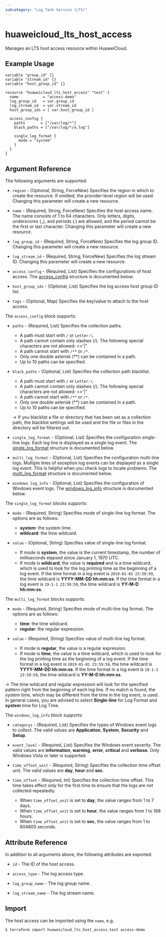 ```yaml
---
subcategory: "Log Tank Service (LTS)"
---
```


# huaweicloud_lts_host_access

Manages an LTS host access resource within HuaweiCloud.

## Example Usage

```hcl
variable "group_id" {}
variable "stream_id" {}
variable "host_group_id" {}

resource "huaweicloud_lts_host_access" "test" {
  name           = "access-demo"
  log_group_id   = var.group_id
  log_stream_id  = var.stream_id
  host_group_ids = [ var.host_group_id ]

  access_config {
    paths       = ["/var/log/*"]
    black_paths = ["/var/log/*/a.log"]

    single_log_format {
      mode = "system"
    }
  }
}
```

## Argument Reference

The following arguments are supported:

* `region` - (Optional, String, ForceNew) Specifies the region in which to create the resource.
  If omitted, the provider-level region will be used. Changing this parameter will create a new resource.

* `name` - (Required, String, ForceNew) Specifies the host access name. The name consists of 1 to 64 characters.
  Only letters, digits, underscores (_), and periods (.) are allowed, and the period cannot be the first or last character.
  Changing this parameter will create a new resource.

* `log_group_id` - (Required, String, ForceNew) Specifies the log group ID.
  Changing this parameter will create a new resource.

* `log_stream_id` - (Required, String, ForceNew) Specifies the log stream ID.
  Changing this parameter will create a new resource.

* `access_config` - (Required, List) Specifies the configurations of host access.
  The [access_config](#HostAccessConfigDeatil) structure is documented below.

* `host_group_ids` - (Optional, List) Specifies the log access host group ID list.

* `tags` - (Optional, Map) Specifies the key/value to attach to the host access.

<a name="HostAccessConfigDeatil"></a>
The `access_config` block supports:

* `paths` - (Required, List) Specifies the collection paths.

  + A path must start with `/` or `Letter:\`.
  + A path cannot contain only slashes (/). The following special characters are not allowed: <>'|"
  + A path cannot start with `/**` or `/*`.
  + Only one double asterisk (**) can be contained in a path.
  + Up to 10 paths can be specified.

* `black_paths` - (Optional, List) Specifies the collection path blacklist.

  + A path must start with `/` or `Letter:\`.
  + A path cannot contain only slashes (/). The following special characters are not allowed: <>'|"
  + A path cannot start with `/**` or `/*`.
  + Only one double asterisk (**) can be contained in a path.
  + Up to 10 paths can be specified.

  -> If you blacklist a file or directory that has been set as a collection path, the blacklist settings
    will be used and the file or files in the directory will be filtered out.

* `single_log_format` - (Optional, List) Specifies the configuration single-line logs. Each log line is displayed as a
  single log event. The [single_log_format](#HostAccessConfigSingleLogFormat) structure is documented below.

* `multi_log_format` - (Optional, List) Specifies the configuration multi-line logs. Multiple lines of exception log events
  can be displayed as a single log event. This is helpful when you check logs to locate problems.
  The [multi_log_format](#HostAccessConfigMultiLogFormat) structure is documented below.

* `windows_log_info` - (Optional, List) Specifies the configuration of Windows event logs.
  The [windows_log_info](#HostAccessConfigWindowsLogInfo) structure is documented below.

<a name="HostAccessConfigSingleLogFormat"></a>
The `single_log_format` blocks supports:

* `mode` - (Required, String) Specifies mode of single-line log format. The options are as follows:
  + **system**: the system time.
  + **wildcard**: the time wildcard.

* `value` - (Optional, String) Specifies value of single-line log format.
  + If mode is **system**, the value is the current timestamp, the number of milliseconds elapsed since January 1, 1970 UTC.
  + If mode is **wildcard**, the value is **required** and is a time wildcard, which is used to look for the log printing
    time as the beginning of a log event. If the time format in a log event is `2019-01-01 23:59:59`, the time wildcard is
    **YYYY-MM-DD hh:mm:ss**. If the time format in a log event is `19-1-1 23:59:59`, the time wildcard is **YY-M-D hh:mm:ss**.

<a name="HostAccessConfigMultiLogFormat"></a>
The `multi_log_format` blocks supports:

* `mode` - (Required, String) Specifies mode of multi-line log format. The options are as follows:
  + **time**: the time wildcard.
  + **regular**: the regular expression.

* `value` - (Required, String) Specifies value of multi-line log format.
  + If mode is **regular**, the value is a regular expression.
  + If mode is **time**, the value is a time wildcard, which is used to look for the log printing time as the beginning
    of a log event. If the time format in a log event is `2019-01-01 23:59:59`, the time wildcard is **YYYY-MM-DD hh:mm:ss**.
    If the time format in a log event is `19-1-1 23:59:59`, the time wildcard is **YY-M-D hh:mm:ss**.

-> The time wildcard and regular expression will look for the specified pattern right from the beginning of each log line.
  If no match is found, the system time, which may be different from the time in the log event, is used. In general cases,
  you are advised to select **Single-line** for Log Format and **system** time for Log Time.

<a name="HostAccessConfigWindowsLogInfo"></a>
The `windows_log_info` block supports:

* `categorys` - (Required, List) Specifies the types of Windows event logs to collect. The valid values are
  **Application**, **System**, **Security** and **Setup**.

* `event_level` - (Required, List) Specifies the Windows event severity. The valid values are **information**, **warning**,
   **error**, **critical** and **verbose**.  Only Windows Vista or later is supported.

* `time_offset_unit` - (Required, String) Specifies the collection time offset unit. The valid values are
  **day**, **hour** and **sec**.

* `time_offset` - (Required, Int) Specifies the collection time offset. This time takes effect only for the first
  time to ensure that the logs are not collected repeatedly.

  + When `time_offset_unit` is set to **day**, the value ranges from 1 to 7 days.
  + When `time_offset_unit` is set to **hour**, the value ranges from 1 to 168 hours.
  + When `time_offset_unit` is set to **sec**, the value ranges from 1 to 604800 seconds.

## Attribute Reference

In addition to all arguments above, the following attributes are exported:

* `id` - The ID of the host access.

* `access_type` - The log access type.

* `log_group_name` - The log group name.

* `log_stream_name` - The log stream name.

## Import

The host access can be imported using the `name`, e.g.

```bash
$ terraform import huaweicloud_lts_host_access.test access-demo
```
